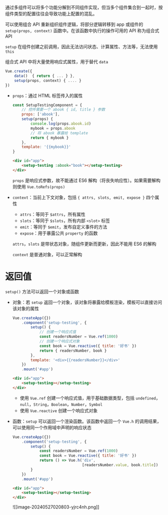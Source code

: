 通过多组件可以将多个功能分解到不同组件实现，但当多个组件集合到一起时，按组件类型的配置往往会导致功能上配置的混乱。

可以使用组合 API 重新组织组件逻辑，将部分逻辑转移到 app 或组件的 `setup(props, context)` 函数中。在该函数中执行的操作可用的 API 称为组合式 API

`setup` 在组件创建之前调用，因此无法访问状态、计算属性、方法等，无法使用 `this`

组合式 API 中将大量使用<span data-type="text" parent-style="color: var(--b3-card-info-color);background-color: var(--b3-card-info-background);">响应式属性</span>，用于替代 `data`

```js
Vue.create({
    data()  { return { ... } },
    setup(props, context) { .... }
})
```

* `props`：通过 HTML 标签传入的属性

  ```js
  const SetupTestingComponent = {
      // 控件需要一个 abook { id, title } 参数
      props: ['abook'],
      setup(props) {
          console.log(props.abook.id)
          mybook = props.abook
          // 将 abook 暴露给 template
          return { mybook }
      },
      template: '{{mybook}}'
  }
  ```

  ```html
  <div id="app">
      <setup-testing :abook="book"></setup-testing>
  </div>
  ```

  `props` 是响应式参数，故不能通过 ES6 解构（将丧失响应性）。如果需要解构则使用 `Vue.toRefs(props)`
* `context`：当前上下文对象，包括 `{ attrs, slots, emit, expose }` 四个属性

  * `attrs`：等同于 `$attrs`，所有属性
  * `slots`：等同于 `$slots`，所有内部 `<slot>` 标签
  * `emit`：等同于 `$emit`，发布自定义事件的方法
  * `expose`：用于暴露公共 `property` 的函数

  `attrs`，`slots` 是带状态对象，随组件更新而更新，因此不能用 ES6 的解构

  `context` 是普通对象，可以正常解构

# 返回值

`setup()` 方法可以返回一个对象或函数

* 对象：若 `setup` 返回一个对象，该对象将暴露给模板渲染，模板可以直接访问该对象的属性

  ```js
  Vue.createApp({})
      .component('setup-testing', {
          setup() {
              // 创建一个响应式值
              const readersNumber = Vue.ref(1000)
              // 创建一个响应式对象
              const book = Vue.reactive({ title: '好书' })
              return { readersNumber, book }
          },
          template: '<div>{{readersNumber}}</div>'
      })
      .mount('#app')
  ```

  ```html
  <div id="app">
      <setup-testing></setup-testing>
  </div>
  ```

  * 使用 `Vue.ref` 创建一个响应式值，用于基础数据类型，包括 `undefined`，`null`，`String`，`Boolean`，`Number`，`Symbol`
  * 使用 `Vue.reactive` 创建一个响应式对象
* 函数：`setup` 可以返回一个渲染函数。该函数中返回一个 `Vue.h` 的调用结果，可以使用同一个作用域中声明的响应状态

  ```js
  Vue.createApp({})
      .component('setup-testing', {
          setup() {
              const readersNumber = Vue.ref(1000)
              const book = Vue.reactive({ title: '好书' })
              return () => Vue.h('div', 
                                 [readersNumber.value, book.title])
          }
      })
      .mount('#app')
  ```

  ```html
  <div id="app">
      <setup-testing></setup-testing>
  </div>
  ```

  ![[image-20240527020803-yjrc4nh.png]]

